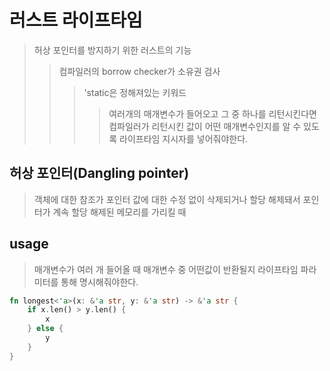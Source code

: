 # 러스트 라이프타임

> 허상 포인터를 방지하기 위한 러스트의 기능
>
> > 컴파일러의 borrow checker가 소유권 검사
> >
> > > 'static은 정해져있는 키워드
> > >
> > > > 여러개의 매개변수가 들어오고 그 중 하나를 리턴시킨다면 컴파일러가 리턴시킨 값이 어떤 매개변수인지를 알 수 있도록 라이프타임 지시자를 넣어줘야한다.

## 허상 포인터(Dangling pointer)

> 객체에 대한 참조가 포인터 값에 대한 수정 없이 삭제되거나 할당 해제돼서 포인터가 계속 할당 해제된 메모리를 가리킬 때

## usage

> 매개변수가 여러 개 들어올 때 매개변수 중 어떤값이 반환될지 라이프타임 파라미터를 통해 명시해줘야한다.

```rs
fn longest<'a>(x: &'a str, y: &'a str) -> &'a str {
    if x.len() > y.len() {
        x
    } else {
        y
    }
}
```
